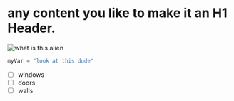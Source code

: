 # any content you like to make it an H1 Header.
![what is this alien](https://octodex.github.com/images/yaktocat.png)
``` python
myVar = "look at this dude"
```
- [ ] windows
- [ ] doors
- [ ] walls
